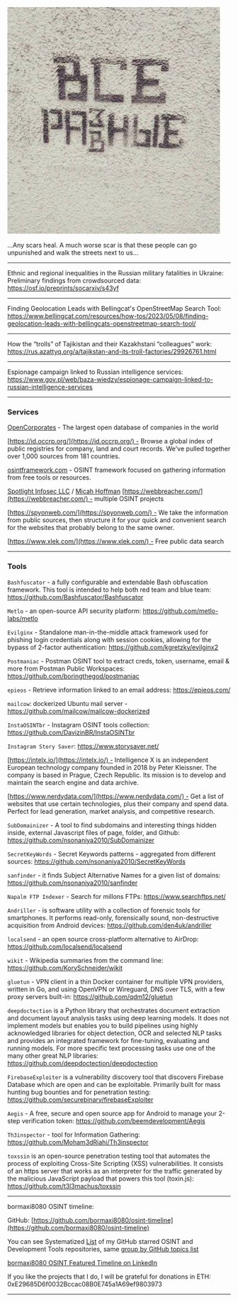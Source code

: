 ![alt text](img/07.jpg)

...Any scars heal. A much worse scar is that these people can go unpunished and walk the streets next to us...

----

Ethnic and regional inequalities in the Russian military fatalities in Ukraine: Preliminary findings from crowdsourced data: https://osf.io/preprints/socarxiv/s43yf

----

Finding Geolocation Leads with Bellingcat's OpenStreetMap Search Tool: https://www.bellingcat.com/resources/how-tos/2023/05/08/finding-geolocation-leads-with-bellingcats-openstreetmap-search-tool/

----

How the “trolls” of Tajikistan and their Kazakhstani “colleagues” work: https://rus.azattyq.org/a/tajikstan-and-its-troll-factories/29926761.html

----

Espionage campaign linked to Russian intelligence services: https://www.gov.pl/web/baza-wiedzy/espionage-campaign-linked-to-russian-intelligence-services

----

### Services

[OpenCorporates](https://opencorporates.com/) - The largest open database of companies in the world  

[https://id.occrp.org/](https://id.occrp.org/) - Browse a global index of public registries for company, land and court records. We've pulled together over 1,000 sources from 181 countries.  

[osintframework.com](https://osintframework.com/) - OSINT framework focused on gathering information from free tools or resources.  
  
[Spotlight Infosec LLC](https://www.linkedin.com/company/spotlight-infosec-llc/) / [Micah Hoffman](https://www.linkedin.com/in/ACoAAACv17YBho-5eWyZGAhfB60BlqVi4p5HEp4) [https://webbreacher.com/](https://webbreacher.com/) - multiple OSINT projects  
  
[https://spyonweb.com/](https://spyonweb.com/) - We take the information from public sources, then structure it for your quick and convenient search for the websites that probably belong to the same owner.  
  
[https://www.xlek.com/](https://www.xlek.com/) - Free public data search

----

### Tools

```Bashfuscator``` - a fully configurable and extendable Bash obfuscation framework. This tool is intended to help both red team and blue team: https://github.com/Bashfuscator/Bashfuscator

```Metlo``` - an open-source API security platform: https://github.com/metlo-labs/metlo

```Evilginx``` - Standalone man-in-the-middle attack framework used for phishing login credentials along with session cookies, allowing for the bypass of 2-factor authentication: https://github.com/kgretzky/evilginx2

```Postmaniac``` - Postman OSINT tool to extract creds, token, username, email & more from Postman Public Workspaces: https://github.com/boringthegod/postmaniac

```epieos``` - Retrieve information linked to an email address: https://epieos.com/

```mailcow```: dockerized Ubuntu mail server - https://github.com/mailcow/mailcow-dockerized

```InstaOSINTbr``` - Instagram OSINT tools collection: https://github.com/DavizinBR/InstaOSINTbr

```Instagram Story Saver```: https://www.storysaver.net/
  
[https://intelx.io/](https://intelx.io/) - Intelligence X is an independent European technology company founded in 2018 by Peter Kleissner. The company is based in Prague, Czech Republic. Its mission is to develop and maintain the search engine and data archive.  
  
[https://www.nerdydata.com/](https://www.nerdydata.com/) - Get a list of websites that use certain technologies, plus their company and spend data.  
Perfect for lead generation, market analysis, and competitive research.

```SubDomainizer``` - A tool to find subdomains and interesting things hidden inside, external Javascript files of page, folder, and Github: https://github.com/nsonaniya2010/SubDomainizer

```SecretKeyWords``` - Secret Keywords patterns - aggregated from different sources: https://github.com/nsonaniya2010/SecretKeyWords

```sanfinder``` - it finds Subject Alternative Names for a given list of domains: https://github.com/nsonaniya2010/sanfinder

```Napalm FTP Indexer``` - Search for millons FTPs: https://www.searchftps.net/

```Andriller``` - is software utility with a collection of forensic tools for smartphones. It performs read-only, forensically sound, non-destructive acquisition from Android devices: https://github.com/den4uk/andriller

```localsend``` - an open source cross-platform alternative to AirDrop: https://github.com/localsend/localsend

```wikit``` - Wikipedia summaries from the command line: https://github.com/KorySchneider/wikit

```gluetun``` - VPN client in a thin Docker container for multiple VPN providers, written in Go, and using OpenVPN or Wireguard, DNS over TLS, with a few proxy servers built-in: https://github.com/qdm12/gluetun

```deepdoctection``` is a Python library that orchestrates document extraction and document layout analysis tasks using deep learning models. It does not implement models but enables you to build pipelines using highly acknowledged libraries for object detection, OCR and selected NLP tasks and provides an integrated framework for fine-tuning, evaluating and running models. For more specific text processing tasks use one of the many other great NLP libraries: https://github.com/deepdoctection/deepdoctection

```FirebaseExploiter``` is a vulnerability discovery tool that discovers Firebase Database which are open and can be exploitable. Primarily built for mass hunting bug bounties and for penetration testing: https://github.com/securebinary/firebaseExploiter

```Aegis``` - A free, secure and open source app for Android to manage your 2-step verification token: https://github.com/beemdevelopment/Aegis

```Th3inspector``` - tool for Information Gathering: https://github.com/Moham3dRiahi/Th3inspector

```toxssin``` is an open-source penetration testing tool that automates the process of exploiting Cross-Site Scripting (XSS) vulnerabilities. It consists of an https server that works as an interpreter for the traffic generated by the malicious JavaScript payload that powers this tool (toxin.js): https://github.com/t3l3machus/toxssin

----

bormaxi8080 OSINT timeline:

GitHub: [https://github.com/bormaxi8080/osint-timeline](https://github.com/bormaxi8080/osint-timeline)

You can see Systematized [List](https://github.com/bormaxi8080/github-starred-repos-builder/blob/main/starred_repos.md) of my GitHub starred OSINT and Development Tools repositories, same [group by GitHub topics list](https://github.com/bormaxi8080/starred)

[bormaxi8080 OSINT Featured Timeline on LinkedIn](https://www.linkedin.com/in/osintech/details/featured/)

If you like the projects that I do, I will be grateful for donations in ETH: 0xE29685D6f0032Bccac08B0E745a1A69ef9803973

----

